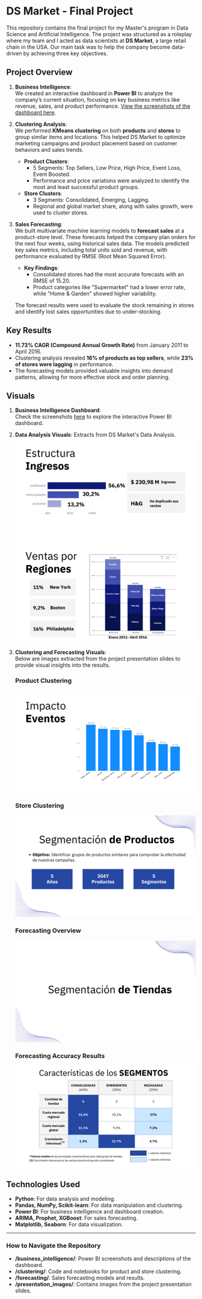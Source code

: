 # DS Market - Final Project

This repository contains the final project for my Master's program in Data Science and Artificial Intelligence. The project was structured as a roleplay where my team and I acted as data scientists at **DS Market**, a large retail chain in the USA. Our main task was to help the company become data-driven by achieving three key objectives.

## Project Overview

1. **Business Intelligence**:  
   We created an interactive dashboard in **Power BI** to analyze the company’s current situation, focusing on key business metrics like revenue, sales, and product performance. [View the screenshots of the dashboard here](./business_intelligence/README.md).

2. **Clustering Analysis**:  
   We performed **KMeans clustering** on both **products** and **stores** to group similar items and locations. This helped DS Market to optimize marketing campaigns and product placement based on customer behaviors and sales trends.
   - **Product Clusters**:
     - 5 Segments: Top Sellers, Low Price, High Price, Event Loss, Event Boosted.
     - Performance and price variations were analyzed to identify the most and least successful product groups.
   - **Store Clusters**:
     - 3 Segments: Consolidated, Emerging, Lagging.
     - Regional and global market share, along with sales growth, were used to cluster stores.

3. **Sales Forecasting**:  
   We built multivariate machine learning models to **forecast sales** at a product-store level. These forecasts helped the company plan orders for the next four weeks, using historical sales data. The models predicted key sales metrics, including total units sold and revenue, with performance evaluated by RMSE (Root Mean Squared Error).
   - **Key Findings**:
     - Consolidated stores had the most accurate forecasts with an RMSE of 15.20.
     - Product categories like "Supermarket" had a lower error rate, while "Home & Garden" showed higher variability.
   
   The forecast results were used to evaluate the stock remaining in stores and identify lost sales opportunities due to under-stocking.

## Key Results

- **11.73% CAGR (Compound Annual Growth Rate)** from January 2011 to April 2016.
- Clustering analysis revealed **16% of products as top sellers**, while **23% of stores were lagging** in performance.
- The forecasting models provided valuable insights into demand patterns, allowing for more effective stock and order planning.

## Visuals

1. **Business Intelligence Dashboard**:  
   Check the screenshots [here](./business_intelligence/README.md) to explore the interactive Power BI dashboard.

2. **Data Analysis Visuals**:
   Extracts from DS Market's Data Analysis.
   ![Revenue_Structure](./presentation_images/Presentacion_Final-04.png)
   ![Regional_Sales](./presentation_images/Presentacion_Final-05.png)

4. **Clustering and Forecasting Visuals**:  
   Below are images extracted from the project presentation slides to provide visual insights into the results.

   ### Product Clustering
   ![Product Clustering](./presentation_images/Presentacion_Final-10.png)

   ### Store Clustering
   ![Store Clustering](./presentation_images/Presentacion_Final-12.png)

   ### Forecasting Overview
   ![Forecasting Overview](./presentation_images/Presentacion_Final-15.png)

   ### Forecasting Accuracy Results
   ![Forecasting Accuracy](./presentation_images/Presentacion_Final-17.png)

## Technologies Used

- **Python**: For data analysis and modeling.
- **Pandas, NumPy, Scikit-learn**: For data manipulation and clustering.
- **Power BI**: For business intelligence and dashboard creation.
- **ARIMA, Prophet, XGBoost**: For sales forecasting.
- **Matplotlib, Seaborn**: For data visualization.

---

### How to Navigate the Repository

- **/business_intelligence/**: Power BI screenshots and descriptions of the dashboard.
- **/clustering/**: Code and notebooks for product and store clustering.
- **/forecasting/**: Sales forecasting models and results.
- **/presentation_images/**: Contains images from the project presentation slides.


